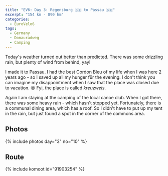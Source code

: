 ```yaml
---
title: "EV6: Day 3: Regensburg 🇩🇪 to Passau 🇩🇪"
excerpt: "154 km - 890 hm"
categories:
  - EuroVelo6
tags:
  - Germany
  - Donauradweg
  - Camping
---
```

Today's weather turned out better than predicted. There was some drizzling rain, but plenty of wind from behind, yay!

I made it to Passau. I had the best Cordon Bleu of my life when I was here 2 years ago - so I saved up all my hunger für the evening. I don't think you can imagine my disappointment when I saw that the place was closed due to vacation. 😔 Fyi, the place is called _kreuzweis_.

Again I am staying at the camping of the local canoe club. When I got there, there was some heavy rain - which hasn't stopped yet. Fortunately, there is a communal dining area, which has a roof. So I didn't have to put up my tent in the rain, but just found a spot in the corner of the commons area. 

## Photos

{% include photos day="3" no="10" %}

## Route

{% include komoot id="91903254" %}
